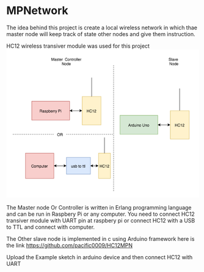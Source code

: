 # MPNetwork
The idea behind this project is create a local wireless network in which thae master node will keep track of state other nodes and give them instruction. 

HC12 wireless transiver module was used for this project
![alt text](https://github.com/pacific0009/MPNetwork/blob/master/MPNetwork.png)

The Master node Or Controller is written in Erlang programming language and can be run in Raspbery Pi or any computer.
You need to connect HC12 transiver module with UART pin at raspbery pi or connect HC12 with a USB to TTL and connect with computer.

The Other slave node is implemented in c using Arduino framework here is the link https://github.com/pacific0009/HC12MPN

Upload the Example sketch in arduino device and then connect HC12 with UART





